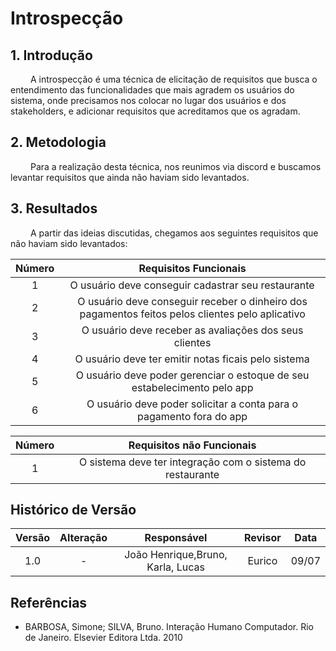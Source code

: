# Introspecção

## 1. Introdução

&emsp;&emsp; A introspecção é uma técnica de elicitação de requisitos que busca o entendimento das funcionalidades que mais agradem os usuários do sistema, onde precisamos nos colocar no lugar dos usuários e dos stakeholders, e adicionar requisitos que acreditamos que os agradam.

## 2. Metodologia

&emsp;&emsp; Para a realização desta técnica, nos reunimos via discord e buscamos levantar requisitos que ainda não haviam sido levantados.

## 3. Resultados 

&emsp;&emsp; A partir das ideias discutidas, chegamos aos seguintes requisitos que não haviam sido levantados:

| Número | Requisitos Funcionais                                         |
| :------: | :--------------------------------------------------: |
| 1    | O usuário deve conseguir cadastrar seu restaurante |
| 2    | O usuário deve conseguir receber o dinheiro dos pagamentos feitos pelos clientes pelo aplicativo |
| 3    | O usuário deve receber as avaliações dos seus clientes |
| 4    | O usuário deve ter emitir notas ficais pelo sistema |
| 5    | O usuário deve poder gerenciar o estoque de seu estabelecimento pelo app |
| 6    | O usuário deve poder solicitar a conta para o pagamento fora do app |

| Número | Requisitos não Funcionais|
| :------: | :--------------------------------------------------: |  
| 1    | O sistema deve ter integração com o sistema do restaurante | 


## Histórico de Versão

| Versão |                Alteração               | Responsável |         Revisor        |  Data |
|:------:|:--------------------------------------:|:-----------:|:----------------------:|:-----:|
|   1.0  |                    -                   |    João Henrique,Bruno, Karla, Lucas  | Eurico | 09/07 |

## Referências
- BARBOSA, Simone; SILVA, Bruno. Interação Humano Computador. Rio de Janeiro. Elsevier Editora Ltda. 2010